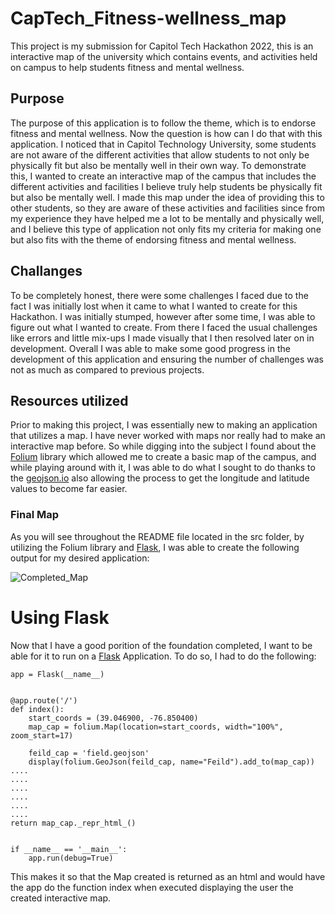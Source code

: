 # CapTech_Fitness-wellness_map
This project is my submission for Capitol Tech Hackathon 2022, this is an interactive map of the university which contains events, and activities held on campus to help students fitness and mental wellness.

## Purpose

The purpose of this application is to follow the theme, which is to endorse fitness and mental wellness. Now the question is how can I do that with this application. I noticed that in Capitol Technology University, some students are not aware of the different activities that allow students to not only be physically fit but also be mentally well in their own way. To demonstrate this, I wanted to create an interactive map of the campus that includes the different activities and facilities I believe truly help students be physically fit but also be mentally well. I made this map under the idea of providing this to other students, so they are aware of these activities and facilities since from my experience they have helped me a lot to be mentally and physically well, and I believe this type of application not only fits my criteria for making one but also fits with the theme of endorsing fitness and mental wellness.


## Challanges

To be completely honest, there were some challenges I faced due to the fact I was initially lost when it came to what I wanted to create for this Hackathon. I was initially stumped, however after some time, I was able to figure out what I wanted to create. From there I faced the usual challenges like errors and little mix-ups I made visually that I then resolved later on in development. Overall I was able to make some good progress in the development of this application and ensuring the number of challenges was not as much as compared to previous projects.

## Resources utilized

Prior to making this project, I was essentially new to making an application that utilizes a map. I have never worked with maps nor really had to make an interactive map before. So while digging into the subject I found about the [Folium](https://python-visualization.github.io/folium/index.html) library which allowed me to create a basic map of the campus, and while playing around with it, I was able to do what I sought to do thanks to the [geojson.io](http://geojson.io/#map=2/20.0/0.0) also allowing the process to get the longitude and latitude values to become far easier.


### Final Map 

As you will see throughout the README file located in the src folder, by utilizing the Folium library and [Flask](https://flask.palletsprojects.com/en/2.0.x/), I was able to create the following output for my desired application: 

![Completed_Map](https://user-images.githubusercontent.com/49813790/159804636-f33afe57-15bf-48f7-bdb1-002f01eba539.png)

# Using Flask

Now that I have a good porition of the foundation completed, I want to be able for it to run on a [Flask](https://flask.palletsprojects.com/en/2.0.x/) Application. To do so, I had to do the following:

```
app = Flask(__name__)


@app.route('/')
def index():
    start_coords = (39.046900, -76.850400)
    map_cap = folium.Map(location=start_coords, width="100%", zoom_start=17)

    feild_cap = 'field.geojson'
    display(folium.GeoJson(feild_cap, name="Feild").add_to(map_cap))
....
....
....
....
....
....
return map_cap._repr_html_()


if __name__ == '__main__':
    app.run(debug=True)
```

This makes it so that the Map created is returned as an html and would have the app do the function index when executed displaying the user the created interactive map.






